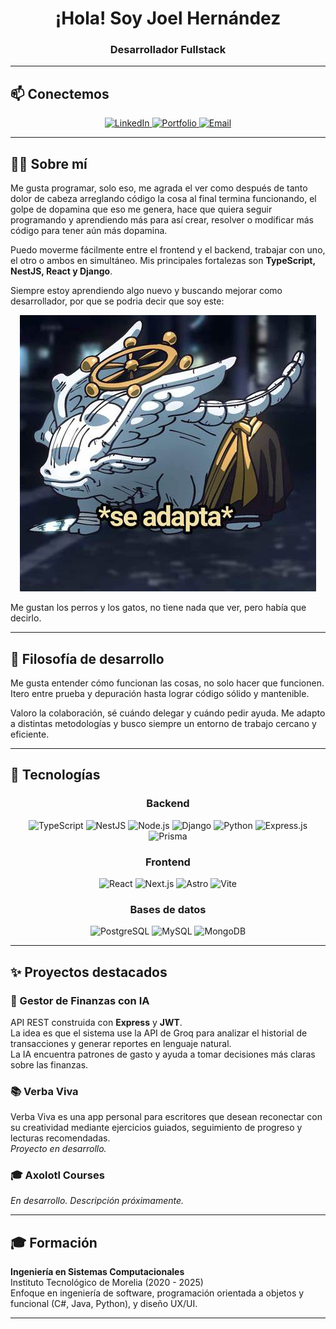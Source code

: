 <div align="center">
  <h1>¡Hola! Soy Joel Hernández</h1>
  <h3>Desarrollador Fullstack</h3>
</div>

---

## 📫 Conectemos

<div align="center">
  <a href="https://www.linkedin.com/in/joel-johs">
    <img src="https://img.shields.io/badge/LinkedIn-0A66C2?style=for-the-badge&logo=linkedin&logoColor=white" alt="LinkedIn"/>
  </a>
  <a href="https://joeljohs-portfolio-v3.vercel.app/">
    <img src="https://img.shields.io/badge/Portafolio-000000?style=for-the-badge&logo=vercel&logoColor=white" alt="Portfolio"/>
  </a>
  <a href="mailto:jojohersa21@gmail.com">
    <img src="https://img.shields.io/badge/Email-D14836?style=for-the-badge&logo=gmail&logoColor=white" alt="Email"/>
  </a>
</div>

---

## 👨‍💻 Sobre mí

Me gusta programar, solo eso, me agrada el ver como después de tanto dolor de cabeza arreglando código la cosa al final termina funcionando, el golpe de dopamina que eso me genera, hace que quiera seguir programando y aprendiendo más para así crear, resolver o modificar más código para tener aún más dopamina.

Puedo moverme fácilmente entre el frontend y el backend, trabajar con uno, el otro o ambos en simultáneo. Mis principales fortalezas son **TypeScript, NestJS, React y Django**.

Siempre estoy aprendiendo algo nuevo y buscando mejorar como desarrollador, por que se podria decir que soy este:

<div align="center">
  <img src="assets/images/se-adapta.jpg" alt="Se adapta" />
</div>

Me gustan los perros y los gatos, no tiene nada que ver, pero había que decirlo.

---

## 🧠 Filosofía de desarrollo

Me gusta entender cómo funcionan las cosas, no solo hacer que funcionen. Itero entre prueba y depuración hasta lograr código sólido y mantenible.

Valoro la colaboración, sé cuándo delegar y cuándo pedir ayuda. Me adapto a distintas metodologías y busco siempre un entorno de trabajo cercano y eficiente.

---

## 🚀 Tecnologías

<div align="center">

### Backend

![TypeScript](https://img.shields.io/badge/TypeScript-3178C6?style=for-the-badge&logo=typescript&logoColor=white)
![NestJS](https://img.shields.io/badge/NestJS-E0234E?style=for-the-badge&logo=nestjs&logoColor=white)
![Node.js](https://img.shields.io/badge/Node.js-339933?style=for-the-badge&logo=nodedotjs&logoColor=white)
![Django](https://img.shields.io/badge/Django-092E20?style=for-the-badge&logo=django&logoColor=white)
![Python](https://img.shields.io/badge/Python-3776AB?style=for-the-badge&logo=python&logoColor=white)
![Express.js](https://img.shields.io/badge/Express.js-000000?style=for-the-badge&logo=express&logoColor=white)
![Prisma](https://img.shields.io/badge/Prisma-2D3748?style=for-the-badge&logo=prisma&logoColor=white)

### Frontend

![React](https://img.shields.io/badge/React-61DAFB?style=for-the-badge&logo=react&logoColor=black)
![Next.js](https://img.shields.io/badge/Next.js-000000?style=for-the-badge&logo=nextdotjs&logoColor=white)
![Astro](https://img.shields.io/badge/Astro-FF5D01?style=for-the-badge&logo=astro&logoColor=white)
![Vite](https://img.shields.io/badge/Vite-646CFF?style=for-the-badge&logo=vite&logoColor=white)

### Bases de datos

![PostgreSQL](https://img.shields.io/badge/PostgreSQL-4169E1?style=for-the-badge&logo=postgresql&logoColor=white)
![MySQL](https://img.shields.io/badge/MySQL-4479A1?style=for-the-badge&logo=mysql&logoColor=white)
![MongoDB](https://img.shields.io/badge/MongoDB-47A248?style=for-the-badge&logo=mongodb&logoColor=white)

</div>

---

## ✨ Proyectos destacados

### 🤖 Gestor de Finanzas con IA

API REST construida con **Express** y **JWT**.  
La idea es que el sistema use la API de Groq para analizar el historial de transacciones y generar reportes en lenguaje natural.  
La IA encuentra patrones de gasto y ayuda a tomar decisiones más claras sobre las finanzas.

### 📚 Verba Viva

Verba Viva es una app personal para escritores que desean reconectar con su creatividad mediante ejercicios guiados, seguimiento de progreso y lecturas recomendadas.  
_Proyecto en desarrollo._

### 🎓 Axolotl Courses

_En desarrollo. Descripción próximamente._

---

## 🎓 Formación

**Ingeniería en Sistemas Computacionales**  
Instituto Tecnológico de Morelia (2020 - 2025)  
Enfoque en ingeniería de software, programación orientada a objetos y funcional (C#, Java, Python), y diseño UX/UI.

---

<!-- ## 📈 Estadísticas de GitHub

<div align="center">
  <img src="https://github-readme-stats.vercel.app/api?username=joeljohs&show_icons=true&theme=radical" alt="Estadísticas de GitHub" />
  <img src="https://github-readme-stats.vercel.app/api/top-langs/?username=joeljohs&layout=compact&theme=radical" alt="Lenguajes más usados" />
</div> -->
